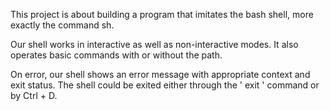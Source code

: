 This project is about building a program that imitates the bash shell, more exactly the command sh.

Our shell works in interactive as well as non-interactive modes.
It also operates basic commands with or without the path.

On error, our shell shows an error message with appropriate context and exit status.
The shell could be exited either through the ' exit ' command or by Ctrl + D.
